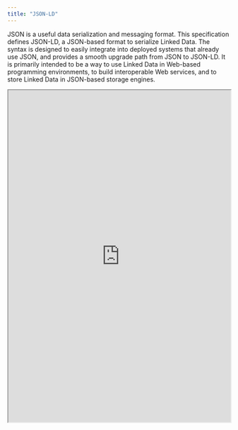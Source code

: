 ```yaml
---
title: "JSON-LD"
---
```


JSON is a useful data serialization and messaging format. This specification defines JSON-LD, a JSON-based format to serialize Linked Data. The syntax is designed to easily integrate into deployed systems that already use JSON, and provides a smooth upgrade path from JSON to JSON-LD. It is primarily intended to be a way to use Linked Data in Web-based programming environments, to build interoperable Web services, and to store Linked Data in JSON-based storage engines.

<iframe height="750" width="100%" src="https://ewelton.github.io/ktest/wiki.html#JSON-LD"></iframe>
